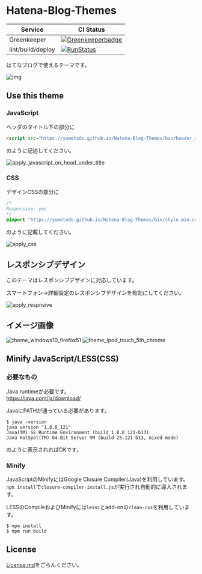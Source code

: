 # Hatena-Blog-Themes

| Service     | CI Status                                                                                                                                                             |
|-------------|-----------------------------------------------------------------------------------------------------------------------------------------------------------------------|
| Greenkeeper | [![Greenkeeperbadge](https://badges.greenkeeper.io/yumetodo/Hatena-Blog-Themes.svg)](https://greenkeeper.io/)                                                         |
| lint/build/deploy  | [![RunStatus](https://api.shippable.com/projects/5893e78ef2e87f0f00914896/badge?branch=yumetodo/master)](https://app.shippable.com/projects/5893e78ef2e87f0f00914896) |

はてなブログで使えるテーマです。

![img](./boilerplate/img/MIYA160131430534-768.png)

## Use this theme

### JavaScript

ヘッダのタイトル下の部分に

```html
<script src="https://yumetodo.github.io/Hatena-Blog-Themes/bin/header_adjuster.min.js"></script>
```

のように記述してください。

![apply_javascript_on_head_under_title](./img/apply_javascript_on_head_under_title.png)

### CSS

デザインCSSの部分に

```css
/*
Responsive: yes
*/
@import "https://yumetodo.github.io/Hatena-Blog-Themes/bin/style.min.css"
```

のように記載してください。

![apply_css](./img/apply_css.png)

## レスポンシブデザイン

このテーマはレスポンシブデザインに対応しています。

スマートフォン→詳細設定のレスポンシブデザインを有効にしてください。

![apply_respnsive](./img/apply_respnsive.png)

## イメージ画像

![theme_windows10_firefox51](./img/theme_windows10_firefox51.png)
![theme_ipod_touch_5th_chrome](./img/theme_ipod_touch_5th_chrome.png)

## Minify JavaScript/LESS(CSS)

### 必要なもの

Java runtimeが必要です。  
https://java.com/ja/download/

JavaにPATHが通っている必要があります。

```
$ java -version
java version "1.8.0_121"
Java(TM) SE Runtime Environment (build 1.8.0_121-b13)
Java HotSpot(TM) 64-Bit Server VM (build 25.121-b13, mixed mode)
```

のように表示されればOKです。

### Minify

JavaScriptのMinifyにはGoogle Closure Compiler(Java)を利用しています。  
``npm install``で``closure-compiler-install.js``が実行され自動的に導入されます。

LESSのCompileおよびMinifyには``lessc``とadd-onの``clean-css``を利用しています。

```
$ npm install
$ npm run build
```
## License

[License.md](./License.md)をごらんください。
